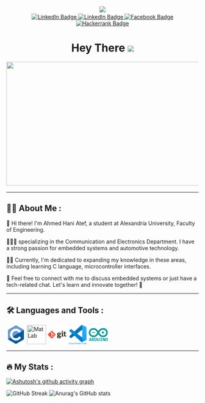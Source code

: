 <div id="header" align="center">
  <img src="https://media.giphy.com/media/M9gbBd9nbDrOTu1Mqx/giphy.gif" width="100"/>
</div>
<div id="badges" align="center">
  <a href="https://www.linkedin.com/in/ahmed-hani-atef-2a072025a/">
    <img src="https://img.shields.io/badge/LinkedIn-blue?style=for-the-badge&logo=linkedin&logoColor=white" alt="LinkedIn Badge"/>
  </a>
  <a href="mailto:ahmedhaniatef@gmail.com">
    <img src="https://img.shields.io/badge/Gmail-red?style=for-the-badge&logo=gmail&logoColor=white" alt="LinkedIn Badge"/>
  </a>
  <a href="https://www.facebook.com/ahmed.haniatef/">
    <img src="https://img.shields.io/badge/Facebook-blue?style=for-the-badge&logo=facebook&logoColor=white" alt="Facebook Badge"/>
  </a>
  <a href="https://www.hackerrank.com/ahmedhaniatef">
    <img src="https://img.shields.io/badge/Hackerrank-greeen?style=for-the-badge&logo=hackerrank&logoColor=white" alt="Hackerrank Badge"/>
  </a>
</div>
<h1 align="center">
  Hey There 
  <img src="https://media.giphy.com/media/hvRJCLFzcasrR4ia7z/giphy.gif" width="30px"/> 
</h1>
<div align="center">
  <img src="https://media.giphy.com/media/f3iwJFOVOwuy7K6FFw/giphy.gif" width="576" height="324"/>
</div>


---

## :woman_technologist: About Me :

👋 Hi there! I'm Ahmed Hani Atef, a student at Alexandria University, Faculty of Engineering.

👨🏼‍💻 specializing in the Communication and Electronics Department. I have a strong passion for embedded systems and automotive technology. 

🧑‍🔬 Currently, I'm dedicated to expanding my knowledge in these areas, including learning C language, microcontroller interfaces.


🤝 Feel free to connect with me to discuss embedded systems or just have a tech-related chat. Let's learn and innovate together! 🚀


---

## :hammer_and_wrench: Languages and Tools :

<div> 
  <img src="https://github.com/devicons/devicon/blob/master/icons/c/c-original.svg" title="C" **alt="C" width="50" height="50"/>
  <img src="https://img.icons8.com/?size=512&id=r5Y16PcDkoWI&format=png" title="MatLab" **alt="MatLab" width="50" height="50"/>
  <img src="https://github.com/devicons/devicon/blob/master/icons/git/git-original-wordmark.svg" title="Git" **alt="Git" width="50" height="50"/>
  <img src="https://github.com/devicons/devicon/blob/master/icons/vscode/vscode-original-wordmark.svg" title="VS code" **alt="VS code" width="50" height="50"/>
  <img src="https://github.com/devicons/devicon/blob/master/icons/arduino/arduino-original-wordmark.svg" title="Arduino" **alt="Arduino" width="50" height="50"/>
</div>


---

## :fire: My Stats :
[![Ashutosh's github activity graph](https://github-readme-activity-graph.vercel.app/graph?username=AhmedHaniAtef&theme=react-dark&line=006aff&border_radius=5)](https://github.com/ashutosh00710/github-readme-activity-graph)

![GitHub Streak](https://streak-stats.demolab.com?user=AhmedHaniAtef&theme=transparent&border_radius=5&date_format=j%20M%5B%20Y%5D&card_width=430&sideNums=1BB2EB&sideLabels=55C2EB&animation=true)              ![Anurag's GitHub stats](https://github-readme-stats.vercel.app/api?username=AhmedHaniAtef&card_width=300&bg_color=0d1117&line=006aff&text_color=4dafd4&animation=true)



